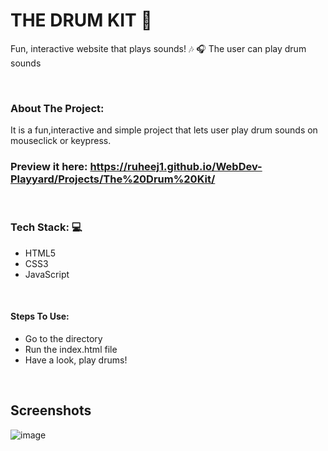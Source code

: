 # THE DRUM KIT 🥁
Fun, interactive website that plays sounds! :notes: 	:headphones:
The user can play drum sounds

<br/>

### About The Project: 
It is a fun,interactive and simple project that lets user play drum sounds on mouseclick or keypress.

### Preview it here: https://ruheej1.github.io/WebDev-Playyard/Projects/The%20Drum%20Kit/

<br/>

### Tech Stack: 💻
* HTML5
* CSS3
* JavaScript

<br/>

#### Steps To Use:

- Go to the directory 
- Run the index.html file
- Have a look, play drums!

<br/>

## Screenshots 
![image](https://user-images.githubusercontent.com/59756474/128562869-bb2fa9c8-e772-4666-a9b9-002737e13c64.png)

